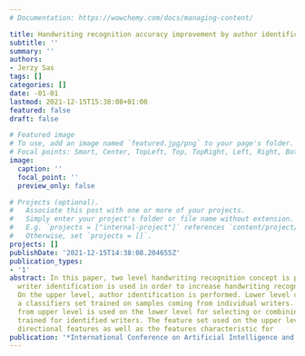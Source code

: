 ```yaml
---
# Documentation: https://wowchemy.com/docs/managing-content/

title: Handwriting recognition accuracy improvement by author identification
subtitle: ''
summary: ''
authors:
- Jerzy Sas
tags: []
categories: []
date: -01-01
lastmod: 2021-12-15T15:38:08+01:00
featured: false
draft: false

# Featured image
# To use, add an image named `featured.jpg/png` to your page's folder.
# Focal points: Smart, Center, TopLeft, Top, TopRight, Left, Right, BottomLeft, Bottom, BottomRight.
image:
  caption: ''
  focal_point: ''
  preview_only: false

# Projects (optional).
#   Associate this post with one or more of your projects.
#   Simply enter your project's folder or file name without extension.
#   E.g. `projects = ["internal-project"]` references `content/project/deep-learning/index.md`.
#   Otherwise, set `projects = []`.
projects: []
publishDate: '2021-12-15T14:38:08.204655Z'
publication_types:
- '1'
abstract: In this paper, two level handwriting recognition concept is presented, where
  writer identification is used in order to increase handwriting recognition accuracy.
  On the upper level, author identification is performed. Lower level consists of
  a classifiers set trained on samples coming from individual writers. Recognition
  from upper level is used on the lower level for selecting or combining classifiers
  trained for identified writers. The feature set used on the upper level contains
  directional features as well as the features characteristic for
publication: '*International Conference on Artificial Intelligence and Soft Computing*'
---
```

